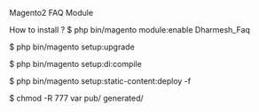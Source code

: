 Magento2 FAQ Module

How to install ?
$ php bin/magento module:enable Dharmesh_Faq

$ php bin/magento setup:upgrade

$ php bin/magento setup:di:compile

$ php bin/magento setup:static-content:deploy -f

$ chmod -R 777 var pub/ generated/
